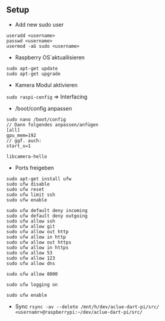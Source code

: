## Setup

- Add new sudo user
```
useradd <username>
passwd <username>
usermod -aG sudo <username>
```

- Raspberry OS`aktuallisieren

```
sudo apt-get update
sudo apt-get upgrade
```

- Kamera Modul aktivieren

`sudo raspi-config` => Interfacing

- /boot/config anpassen

`````
sudo nano /boot/config
// Dann folgendes anpassen/anfügen
[all]
gpu_mem=192
// ggf. auch:
start_x=1
`````

  `libcamera-hello`

- Ports freigeben

```
sudo apt-get install ufw
sudo ufw disable
sudo ufw reset
sudo ufw limit ssh
sudo ufw enable
```


```
sudo ufw default deny incoming
sudo ufw default deny outgoing
sudo ufw allow ssh
sudo ufw allow git
sudo ufw allow out http
sudo ufw allow in http 
sudo ufw allow out https
sudo ufw allow in https
sudo ufw allow 53
sudo ufw allow 123
sudo ufw allow dns

sudo ufw allow 8000

sudo ufw logging on

sudo ufw enable

```

- Sync
`rsync -av --delete /mnt/h/dev/aclue-dart-pi/src/ <usernamr>@raspberrypi:~/dev/aclue-dart-pi/src/`